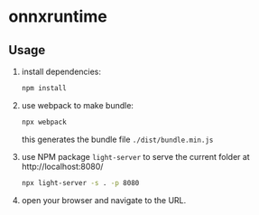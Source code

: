 # onnxruntime
## Usage

1. install dependencies:
   ```sh
   npm install
   ```

2. use webpack to make bundle:
   ```sh
   npx webpack
   ```
   this generates the bundle file `./dist/bundle.min.js`

3. use NPM package `light-server` to serve the current folder at http://localhost:8080/
   ```sh
   npx light-server -s . -p 8080
   ```

4. open your browser and navigate to the URL.

